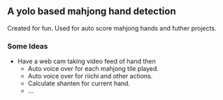 ## A yolo based mahjong hand detection
Created for fun. Used for auto score mahjong hands and futher projects. 
### Some Ideas
- Have a web cam taking video feed of hand then
  - Auto voice over for each mahjong tile played.
  - Auto voice over for riichi and other actions.
  - Calculate shanten for current hand.
  - ...